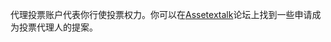 代理投票账户代表你行使投票权力。你可以在[Assetextalk](https://assetextalk.org/index.php/board,75.0.html)论坛上找到一些申请成为投票代理人的提案。